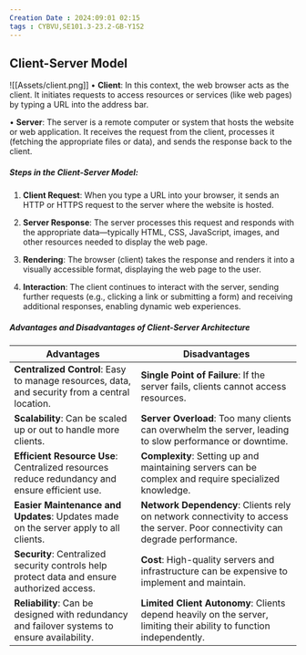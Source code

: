 ```yaml
---
Creation Date : 2024:09:01 02:15
tags : CYBVU,SE101.3-23.2-GB-Y1S2
---
```

## Client-Server Model
![[Assets/client.png]]
• **Client**: In this context, the web browser acts as the client. It initiates requests to access resources or services (like web pages) by typing a URL into the address bar.

• **Server**: The server is a remote computer or system that hosts the website or web application. It receives the request from the client, processes it (fetching the appropriate files or data), and sends the response back to the client.


##### Steps in the Client-Server Model:

1. **Client Request**: When you type a URL into your browser, it sends an HTTP or HTTPS request to the server where the website is hosted.

2. **Server Response**: The server processes this request and responds with the appropriate data—typically HTML, CSS, JavaScript, images, and other resources needed to display the web page.

3. **Rendering**: The browser (client) takes the response and renders it into a visually accessible format, displaying the web page to the user.

4. **Interaction**: The client continues to interact with the server, sending further requests (e.g., clicking a link or submitting a form) and receiving additional responses, enabling dynamic web experiences.

##### Advantages and Disadvantages of Client-Server Architecture

| **Advantages**                               | **Disadvantages**                          |
|----------------------------------------------|--------------------------------------------|
| **Centralized Control**: Easy to manage resources, data, and security from a central location. | **Single Point of Failure**: If the server fails, clients cannot access resources. |
| **Scalability**: Can be scaled up or out to handle more clients. | **Server Overload**: Too many clients can overwhelm the server, leading to slow performance or downtime. |
| **Efficient Resource Use**: Centralized resources reduce redundancy and ensure efficient use. | **Complexity**: Setting up and maintaining servers can be complex and require specialized knowledge. |
| **Easier Maintenance and Updates**: Updates made on the server apply to all clients. | **Network Dependency**: Clients rely on network connectivity to access the server. Poor connectivity can degrade performance. |
| **Security**: Centralized security controls help protect data and ensure authorized access. | **Cost**: High-quality servers and infrastructure can be expensive to implement and maintain. |
| **Reliability**: Can be designed with redundancy and failover systems to ensure availability. | **Limited Client Autonomy**: Clients depend heavily on the server, limiting their ability to function independently. |